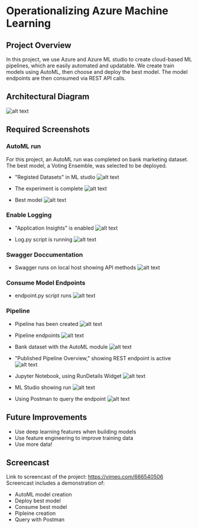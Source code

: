 # Operationalizing Azure Machine Learning

## Project Overview
In this project, we use Azure and Azure ML studio to create cloud-based ML pipelines, which are easily automated and updatable. We create train models using AutoML, then choose and deploy the best model. The model endpoints are then consumed via REST API calls.


## Architectural Diagram
![alt text](https://github.com/jackharrison27/Azure_Machine_Learning_Operations/blob/master/screenshots/architectural_diagram.png?raw=true)


## Required Screenshots

### AutoML run
For this project, an AutoML run was completed on bank marketing dataset. The best model, a Voting Ensemble, was selected to be deployed. 
- "Registed Datasets" in ML studio
![alt text](https://github.com/jackharrison27/Azure_Machine_Learning_Operations/blob/master/screenshots/dataset.png?raw=true)

- The experiment is complete
![alt text](https://github.com/jackharrison27/Azure_Machine_Learning_Operations/blob/master/screenshots/complete_experiment.png?raw=true)

- Best model
![alt text](https://github.com/jackharrison27/Azure_Machine_Learning_Operations/blob/master/screenshots/best_model.png?raw=true)


### Enable Logging
- "Application Insights" is enabled
![alt text](https://github.com/jackharrison27/Azure_Machine_Learning_Operations/blob/master/screenshots/application_endpoint_true.png?raw=true)

- Log.py script is running
![alt text](https://github.com/jackharrison27/Azure_Machine_Learning_Operations/blob/master/screenshots/logs.png?raw=true)

### Swagger Doccumentation
- Swagger runs on local host showing API methods
![alt text](https://github.com/jackharrison27/Azure_Machine_Learning_Operations/blob/master/screenshots/swagger.png?raw=true)

### Consume Model Endpoints
- endpoint.py script runs
![alt text](https://github.com/jackharrison27/Azure_Machine_Learning_Operations/blob/master/screenshots/endpoint.png?raw=true)

### Pipeline 
- Pipeline has been created
![alt text](https://github.com/jackharrison27/Azure_Machine_Learning_Operations/blob/master/screenshots/pipeline.png?raw=true)

- Pipeline endpoints
![alt text](https://github.com/jackharrison27/Azure_Machine_Learning_Operations/blob/master/screenshots/pipeline_endpoint.png?raw=true)

- Bank dataset with the AutoML module
![alt text](https://github.com/jackharrison27/Azure_Machine_Learning_Operations/blob/master/screenshots/graph.png?raw=true)

- "Published Pipeline Overview," showing REST endpoint is active
![alt text](https://github.com/jackharrison27/Azure_Machine_Learning_Operations/blob/master/screenshots/active_rest_endpoint.png?raw=true)

- Jupyter Notebook, using RunDetails Widget
![alt text](https://github.com/jackharrison27/Azure_Machine_Learning_Operations/blob/master/screenshots/run_details_widget.png?raw=true)

- ML Studio showing run
![alt text](https://github.com/jackharrison27/Azure_Machine_Learning_Operations/blob/master/screenshots/endpoints.png?raw=true)

- Using Postman to query the endpoint
![alt text](https://github.com/jackharrison27/Azure_Machine_Learning_Operations/blob/master/screenshots/postman.png?raw=true)


## Future Improvements
- Use deep learning features when building models
- Use feature engineering to improve training data
- Use more data!


## Screencast 
Link to screencast of the project: https://vimeo.com/666540506
</br>
Screencast includes a demonstration of:
-  AutoML model creation
-  Deploy best model
-  Consume best model
-  Pipleine creation
-  Query with Postman

